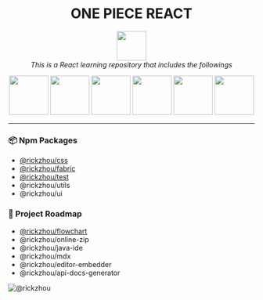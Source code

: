 <h1 align="center">ONE PIECE REACT</h1>

<p align="center">
  <img src="https://cdn.jsdelivr.net/gh/rick-chou/rick-assets/png/28.png" alt="" height="60px"/>
  <br>
  <i>This is a React learning repository that includes the followings</i>
  <br>
</p>

<p align="center">
  <img src="https://cdn.jsdelivr.net/gh/rick-chou/rick-assets/webp/js.webp" width="80" />
  <img src="https://cdn.jsdelivr.net/gh/rick-chou/rick-assets/webp/react.webp" width="80" />
  <img src="https://cdn.jsdelivr.net/gh/rick-chou/rick-assets/webp/vue.webp" width="80" />
  <img src="https://cdn.jsdelivr.net/gh/rick-chou/rick-assets/webp/python.webp" width="80" />
  <img src="https://cdn.jsdelivr.net/gh/rick-chou/rick-assets/webp/github.webp" width="80" />
  <img src="https://cdn.jsdelivr.net/gh/rick-chou/rick-assets/webp/vscode.webp" width="80" />
</p>

<hr>

### 📦 Npm Packages

- [@rickzhou/css](packages/@rick-css/README.md)
- [@rickzhou/fabric](packages/@rick-fabric/README.md)
- [@rickzhou/test](packages/@rick-test/README.md)
- @rickzhou/utils
- @rickzhou/ui

### 🌟 Project Roadmap

- [@rickzhou/flowchart](https://rick-chou.github.io/react-flowchart/)
- @rickzhou/online-zip
- @rickzhou/java-ide
- @rickzhou/mdx
- @rickzhou/editor-embedder
- @rickzhou/api-docs-generator

![@rickzhou](https://cdn.jsdelivr.net/gh/rick-chou/rick-assets/jpg/42.jpg)
